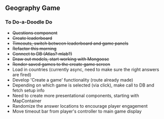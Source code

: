 ## Geography Game

### To Do-a-Doodle Do

- ~~Questions component~~
- ~~Create leaderboard~~
- ~~Timeouts, switch between leaderboard and game panels~~
- ~~Refactor this morning~~
- ~~Connect to DB (Atlas? mlab?)~~
- ~~Draw out models, start working with Mongoose~~
- ~~Render saved games to the create game screen~~
- Load in countries (currently async, need to make sure the right answers are fired)
- Develop 'Create a game' functionality (route already made)
- Depending on which game is selected (via click), make call to DB and fetch setup info
- Need to create more presentational components, starting with MapContainer
- Randomize the answer locations to encourage player engagement
- Move timeout bar from player's controller to main game display
